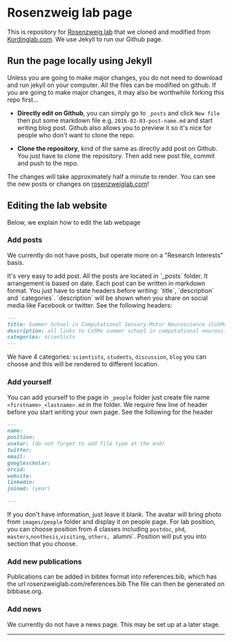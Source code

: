 # Rosenzweig lab page

This is repository for [Rosenzweig lab](http://rosenzweiglab.com) that we cloned and modified from [Kordinglab.com](http://kordinglab.com/). We use Jekyll to run our Github page.

## Run the page locally using Jekyll

Unless you are going to make major changes, you do not need to download and run jekyll on your computer. All the files can be modified on github. If you are going to make major changes, it may also be worthwhile forking this repo first...

- **Directly edit on Github**, you can simply go to `_posts` and click `New file` then put some markdown file e.g. `2016-02-03-post-name.md` and start writing blog post. Github also allows you to preview it so it's nice for people who don't want to clone the repo.

- **Clone the repository**, kind of the same as directly add post on Github. You just have to clone the repository. Then add new post file, commit and push to the repo.

The changes will take approximately half a minute to render. You can see the new posts or changes on [rosenzweiglab.com](http://rosenzweiglab.github.io/)!

## Editing the lab website

Below, we explain how to edit the lab webpage

### Add posts 

We currently do not have posts, but operate more on a "Research Interests" basis. 

<From Kordinglab>
It's very easy to add post. All the posts are located in `_posts` folder. It arrangement is based on
date. Each post can be written in markdown format. You just have to state headers before writing: `title`, `description` and `categories`. `description` will be shown when you share on social media like Facebook or twitter. See the following headers:

``` markdown
---
title: Summer School in Computational Sensory-Motor Neuroscience (CoSMo)
description: all links to CoSMo summer school in computational neuroscience materials
categories: scientists
---
```

We have 4 categories: `scientists`, `students`, `discussion`, `blog` you can choose and this will be rendered to different location.


### Add yourself

You can add yourself to the page in `_people` folder just create file name `<firstname>_<lastname>.md` in the folder. We require few line of header before you start writing your own page. See the following for the header

``` markdown
---
name: 
position: 
avatar: (do not forget to add file type at the end)
twitter: 
email: 
googlescholar: 
orcid: 
website: 
linkedin:
joined: (year)

---
```

If you don't have information, just leave it blank. The avatar will bring photo from `images/people` folder and display it on people page.
For lab position, you can choose position from 4 classes including `postdoc`, `phd`, `masters`,`nonthesis`,`visiting`, `others, `alumni`. Position will put you into section that you choose.

### Add new publications

Publications can be added in bibtex format into references.bib, which has the url rosenzweiglab.com/references.bib 
The file can then be generated on bibbase.org. 

### Add news

We currently do not have a news page. This may be set up at a later stage. 


---
